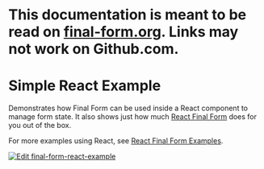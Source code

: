 # This documentation is meant to be read on [final-form.org](https://final-form.org/docs/final-form/examples/react). Links may not work on Github.com.

# Simple React Example

Demonstrates how Final Form can be used inside a React component to manage form state. It also shows just how much [React Final Form](/react) does for you out of the box.

For more examples using React, see
[React Final Form Examples](/docs/react-final-form/examples).

[![Edit final-form-react-example](https://codesandbox.io/static/img/play-codesandbox.svg)](https://codesandbox.io/s/github/final-form/final-form/tree/main/examples/react?fontsize=14)
